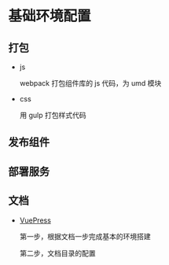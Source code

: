 # 基础环境配置

## 打包

- js

  webpack 打包组件库的 js 代码，为 umd 模块

- css

  用 gulp 打包样式代码

## 发布组件



 ## 部署服务



## 文档

- [VuePress](https://vuepress.vuejs.org/zh/)

  第一步，根据文档一步完成基本的环境搭建

  第二步，文档目录的配置

  

